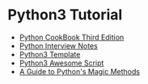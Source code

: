 Python3 Tutorial 
================

- [Python CookBook Third Edition](/root/python/PythonTutorial/Py3CookBook/README.md)
- [Python Interview Notes](/root/python/PythonTutorial/InterviewNotes/README.md)
- [Python3 Template](/root/python/PythonTutorial/Template/README.md)
- [Python3 Awesome Script](/root/python/PythonTutorial/awesome/README.md)
- [A Guide to Python's Magic Methods](/root/python/PythonTutorial/MagicMethods/README.md)
